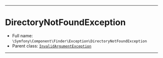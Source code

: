 ***

# DirectoryNotFoundException





* Full name: `\Symfony\Component\Finder\Exception\DirectoryNotFoundException`
* Parent class: [`InvalidArgumentException`](../../../../InvalidArgumentException.md)






***


